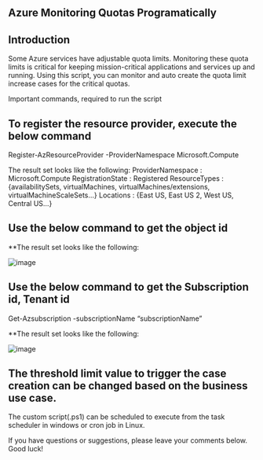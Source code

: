 ## Azure Monitoring Quotas Programatically

## Introduction
Some Azure services have adjustable quota limits. Monitoring these quota limits is critical for keeping mission-critical applications and services up and running. Using this script, you can monitor and auto create the quota limit increase cases for the critical quotas.

Important commands, required to run the script


## To register the resource provider, execute the below command
Register-AzResourceProvider -ProviderNamespace Microsoft.Compute

The result set looks like the following:
ProviderNamespace : Microsoft.Compute
RegistrationState : Registered
ResourceTypes     : {availabilitySets, virtualMachines,
                    virtualMachines/extensions,
                    virtualMachineScaleSets…}
Locations         : {East US, East US 2, West US, Central US…}

## Use the below command to get the object id

**The result set looks like the following:

![image](https://user-images.githubusercontent.com/78607937/122462770-fc44d680-cf82-11eb-85e9-1c53f6df354b.png)



## Use the below command to get the Subscription id, Tenant id

Get-Azsubscription -subscriptionName “subscriptionName”

**The result set looks like the following:

![image](https://user-images.githubusercontent.com/78607937/122463241-5e9dd700-cf83-11eb-95e0-2fd9afc1f683.png)

## The threshold limit value to trigger the case creation can be changed based on the business use case.

The custom script(.ps1) can be scheduled to execute from the task scheduler in windows or cron job in Linux.

If you have questions or suggestions, please leave your comments below. Good luck!
